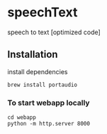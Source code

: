 # speechText
speech to text [optimized code]

## Installation
install dependencies
```
brew install portaudio
```

### To start webapp locally
```
cd webapp
python -m http.server 8000
```